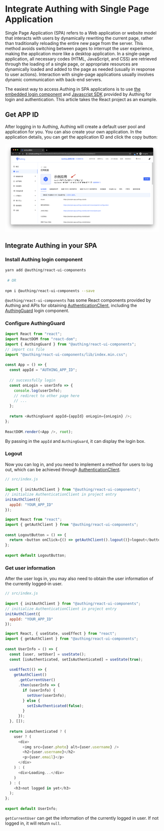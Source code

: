 # Integrate Authing with Single Page Application

<LastUpdated/>

Single Page Application (SPA) refers to a Web application or website model that interacts with users by dynamically rewriting the current page, rather than traditionally reloading the entire new page from the server. This method avoids switching between pages to interrupt the user experience, making the application more like a desktop application. In a single-page application, all necessary codes (HTML, JavaScript, and CSS) are retrieved through the loading of a single page, or appropriate resources are dynamically loaded and added to the page as needed (usually in response to user actions). Interaction with single-page applications usually involves dynamic communication with back-end servers.

The easiest way to access Authing in SPA applications is to use [the embedded login component](/reference/guard/) and [Javascript SDK](/reference/sdk-for-node/) provided by Authing for login and authentication. This article takes the React project as an example.

## Get APP ID

After logging in to Authing, Authing will create a default user pool and application for you. You can also create your own application. In the application details, you can get the application ID and click the copy button:

![](./images/app-id-and-secret.png)

## Integrate Authing in your SPA

### Install Authing login component

```bash
yarn add @authing/react-ui-components

 # OR

npm i @authing/react-ui-components --save
```

`@authing/react-ui-components` has some React components provided by Authing and APIs for obtaining [AuthenticationClient](/sdk/sdk-for-node/authentication/AuthenticationClient), including the [AuthingGuard](/reference/guard/) login component.

### Configure AuthingGuard

```js
import React from "react";
import ReactDOM from "react-dom";
import { AuthingGuard } from "@authing/react-ui-components";
// import css file
import "@authing/react-ui-components/lib/index.min.css";

const App = () => {
  const appId = "AUTHING_APP_ID";

  // successfully login
  const onLogin = userInfo => {
    console.log(userInfo);
    // redirect to other page here
    // ...
  };

  return <AuthingGuard appId={appId} onLogin={onLogin} />;
};

ReactDOM.render(<App />, root);
```

By passing in the `appId` and `AuthingGuard`, it can display the login box.

### Logout

Now you can log in, and you need to implement a method for users to log out, which can be achieved through [AuthenticationClient](/sdk/sdk-for-node/authentication/AuthenticationClient).

```js
// src/index.js

import { initAuthClient } from "@authing/react-ui-components";
// initialize AuthenticationClient in project entry
initAuthClient({
  appId: "YOUR_APP_ID"
});
```

```js
import React from "react";
import { getAuthClient } from "@authing/react-ui-components";

const LogoutButton = () => {
  return <button onClick={() => getAuthClient().logout()}>logout</button>;
};

export default LogoutButton;
```

### Get user information

After the user logs in, you may also need to obtain the user information of the currently logged-in user.

```js
// src/index.js

import { initAuthClient } from "@authing/react-ui-components";
// initialize AuthenticationClient in project entry
initAuthClient({
  appId: "YOUR_APP_ID"
});
```

```js
import React, { useState, useEffect } from "react";
import { getAuthClient } from "@authing/react-ui-components";

const UserInfo = () => {
  const [user, setUser] = useState();
  const [isAuthenticated, setIsAuthenticated] = useState(true);

  useEffect(() => {
    getAuthClient()
      .getCurrentUser()
      .then(userInfo => {
        if (userInfo) {
          setUser(userInfo);
        } else {
          setIsAuthenticated(false);
        }
      });
  }, []);

  return isAuthenticated ? (
    user ? (
      <div>
        <img src={user.photo} alt={user.username} />
        <h2>{user.username}</h2>
        <p>{user.email}</p>
      </div>
    ) : (
      <div>Loading...</div>
    )
  ) : (
    <h3>not logged in yet</h3>
  );
};

export default UserInfo;
```

`getCurrentUser` can get the information of the currently logged in user. If not logged in, it will return `null`.
